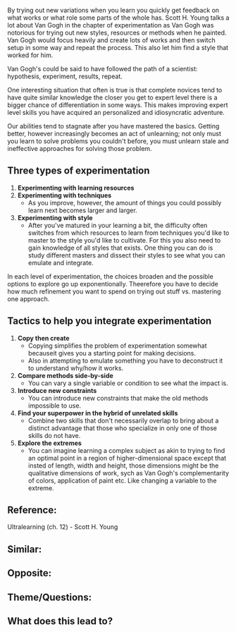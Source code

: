 By trying out new variations when you learn you quickly get feedback on what works or what role some parts of the whole has. Scott H. Young talks a lot about Van Gogh in the chapter of experimentation as Van Gogh was notorious for trying out new styles, resources or methods when he painted. Van Gogh would focus heavily and create lots of works and then switch setup in some way and repeat the process. This also let him find a style that worked for him.

Van Gogh's could be said to have followed the path of a scientist: hypothesis, experiment, results, repeat.

One interesting situation that often is true is that complete novices tend to have quite similar knowledge the closer you get to expert level there is a bigger chance of differentiation in some ways. This makes improving expert level skills you have acquired an personalized and idiosyncratic adventure.

Our abilities tend to stagnate after you have mastered the basics. Getting better, however increasingly becomes an act of unlearning; not only must you learn to solve problems you couldn't before, you must unlearn stale and ineffective approaches for solving those problem.

## Three types of experimentation
1. **Experimenting with learning resources**
2. **Experimenting with techniques**
	- As you improve, however, the amount of things you could possibly learn next becomes larger and larger.
3. **Experimenting with style**
	- After you've matured in your learning a bit, the difficulty often switches from which resources to learn from techniques you'd like to master to the style you'd like to cultivate. For this you also need to gain knowledge of all styles that exists. One thing you can do is study different masters and dissect their styles to see what you can emulate and integrate.

In each level of experimentation, the choices broaden and the possible options to explore go up exponentionally. Theerefore you have to decide how much refinement you want to spend on trying out stuff vs. mastering one approach.

## Tactics to help you integrate experimentation
1. **Copy then create**
	- Copying simplifies the problem of experimentation somewhat becauseit gives you a starting point for making decisions.
	- Also in attempting to emulate something you have to deconstruct it to understand why/how it works.
2. **Compare methods side-by-side**
	- You can vary a single variable or condition to see what the impact is.
3. **Introduce new constraints**
	- You can introduce new constraints that make the old methods impossible to use.
4. **Find your superpower in the hybrid of unrelated skills**
	- Combine two skills that don't necessarily overlap to bring about a distinct advantage that those who specialize in only one of those skills do not have.
5. **Explore the extremes**
	- You can imagine learning a complex subject as akin to trying to find an optimal point in a region of higher-dimensional space except that insted of length, width and height, those dimensions might be the qualitative dimensions of work, sych as Van Gogh's complementarity of colors, application of paint etc. Like changing a variable to the extreme.

## Reference:
Ultralearning (ch. 12) - Scott H. Young

## Similar:

## Opposite:

## Theme/Questions:

## What does this lead to?
